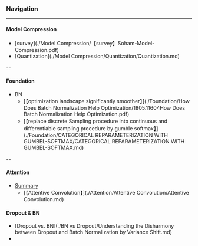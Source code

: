 ### Navigation

---

#### Model Compression
+ [survey](./Model Compression/【survey】Soham-Model-Compression.pdf)
+ [Quantization](./Model Compression/Quantization/Quantization.md)

--

#### Foundation
+ BN
	+ [【optimization landscape significantly smoother】](./Foundation/How Does Batch Normalization Help Optimization/1805.11604How Does Batch Normalization Help Optimization.pdf)
	+ [【replace discrete Sampling procedure into continuous and differentiable sampling procedure by gumble softmax】](./Foundation/CATEGORICAL REPARAMETERIZATION WITH GUMBEL-SOFTMAX/CATEGORICAL REPARAMETERIZATION WITH GUMBEL-SOFTMAX.md)

--

#### Attention
+ [Summary](./Attention/summary/attention.md)
	+ [【Attentive Convolution】](./Attention/Attentive Convolution/Attentive Convolution.md)

#### Dropout & BN
+ [Dropout vs. BN](./BN vs Dropout/Understanding the Disharmony between Dropout and Batch Normalization by Variance Shift.md)
+ 